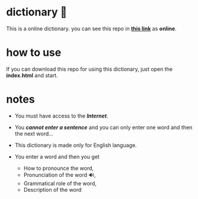 # dictionary :book:
This is a online dictionary.
you can see this repo in **[this link](https://abdollahi4730.github.io/dictionary/)** as **online**.
# how to use
If you can download this repo for using this dictionary, just open the **index.html** and start.
# notes
- You must have access to the ***Internet***.

* You ***cannot enter a sentence*** and you can only enter one word and then the next word...

+ This dictionary is made only for English language.

- You enter a word and then you get

  *  How to pronounce the word,
  *  Pronunciation of the word :loud_sound:,
  *  Grammatical role of the word,
  *  Description of the word 
